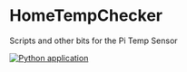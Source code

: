 # HomeTempChecker
Scripts and other bits for the Pi Temp Sensor

[![Python application](https://github.com/adrenalinehit/HomeTempChecker/actions/workflows/python-app.yml/badge.svg)](https://github.com/adrenalinehit/HomeTempChecker/actions/workflows/python-app.yml)
